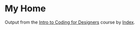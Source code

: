 # My Home

Output from the [Intro to Coding for Designers](https://www.index-space.org/products/intro-to-coding-for-designers-3) course by [Index](https://index-space.org/).
